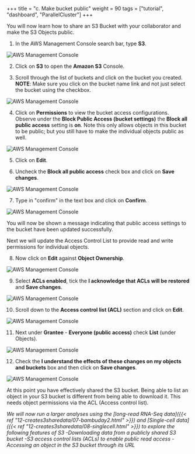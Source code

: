 +++
title = "c. Make bucket public"
weight = 90
tags = ["tutorial", "dashboard", "ParallelCluster"]
+++

You will now learn how to share an S3 Bucket with your collaborator and make the S3 Objects public.

1.	In the AWS Management Console search bar, type **S3**.

![AWS Management Console](/images/hpc-aws-parallelcluster-workshop/S3/S3Service.png)

2.	Click on **S3** to open the **Amazon S3** Console.

3.	Scroll through the list of buckets and click on the bucket you created.
**NOTE**: Make sure you click on the bucket name link and not just select the bucket using the checkbox.

![AWS Management Console](/images/hpc-aws-parallelcluster-workshop/S3/S3SelectBucketLink.png)

4.	Click on **Permissions** to view the bucket access configurations.
Observe under the **Block Public Access (bucket settings)** the **Block all public access** setting is **on**. Note this only allows objects in this bucket to be public; but you still have to make the individual objects public as well.

![AWS Management Console](/images/hpc-aws-parallelcluster-workshop/S3/S3BucketPermissions.png)

5.	Click on **Edit**.

6.	Uncheck the **Block all public access** check box and click on **Save changes**.

![AWS Management Console](/images/hpc-aws-parallelcluster-workshop/S3/S3BucketPermissionsBucketPublic1.png)

7.	Type in "confirm" in the text box and click on **Confirm**.

![AWS Management Console](/images/hpc-aws-parallelcluster-workshop/S3/S3BucketPermissionsBucketPublic2.png)

You will now be shown a message indicating that public access settings to the bucket have been updated successfully.

Next we will update the Access Control List to provide read and write permissions for individual objects.

8.	Now click on **Edit** against **Object Ownership**.

![AWS Management Console](/images/hpc-aws-parallelcluster-workshop/S3/S3BucketPermissionsBucketPublic2-2.png)

9.	Select **ACLs enabled**, tick the **I acknowledge that ACLs will be restored** and **Save changes**.

![AWS Management Console](/images/hpc-aws-parallelcluster-workshop/S3/S3BucketPermissionsBucketPublic2-3.png)

10.	Scroll down to the **Access control list (ACL)** section and click on **Edit**.

![AWS Management Console](/images/hpc-aws-parallelcluster-workshop/S3/S3BucketPermissionsBucketPublic3.png)

11.	Next under **Grantee** - **Everyone (public access)** check **List** (under Objects).

![AWS Management Console](/images/hpc-aws-parallelcluster-workshop/S3/S3BucketPermissionsBucketPublic4.png)

12.	Check the **I understand the effects of these changes on my objects and buckets** box and then click on **Save changes**.

![AWS Management Console](/images/hpc-aws-parallelcluster-workshop/S3/S3BucketPermissionsBucketPublic5.png)

At this point you have effectively shared the S3 bucket. Being able to list an object in your S3 bucket is different from being able to download it. This needs object permissions via the ACL (Access control list).

_We will now run a larger analyses using the [long-read RNA-Seq data]({{< ref "12-creates3sharedata/07-bambuday2.html" >}}) and [Single-cell data]({{< ref "12-creates3sharedata/08-singlecell.html" >}}) to explore the following features of S3
-Downloading data from a publicly shared S3 bucket
-S3 access control lists (ACLs) to enable public read access
-Accessing an object in the S3 bucket through its URL_
